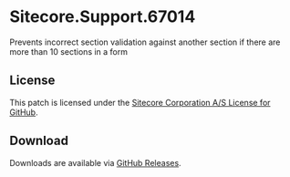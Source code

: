 # Sitecore.Support.67014
Prevents incorrect section validation against another section if there are more than 10 sections in a form

## License  
This patch is licensed under the [Sitecore Corporation A/S License for GitHub](https://github.com/sitecoresupport/Sitecore.Support.67014/blob/master/LICENSE).  

## Download  
Downloads are available via [GitHub Releases](https://github.com/sitecoresupport/Sitecore.Support.67014/releases).  
